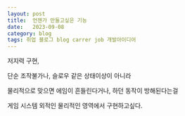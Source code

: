 ```yaml
---
layout: post
title:  언젠가 만들고싶은 기능
date:   2023-09-08
category: blog
tags: 취업 블로그 blog carrer job 개발아이디어
---
```



저지력 구현,

단순 조작불가나, 슬로우 같은 상태이상이 아니라

물리적으로 맞으면 에임이 흔들린다거나, 하던 동작이 방해된다는걸

게임 시스템 외적인 물리적인 영역에서 구현하고싶다.